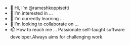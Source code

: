 - 👋 Hi, I’m @rameshkoppisetti
- 👀 I’m interested in ...
- 🌱 I’m currently learning ...
- 💞️ I’m looking to collaborate on ...
- 📫 How to reach me ...
Passionate self-taught software developer.Always aims for challenging work.
